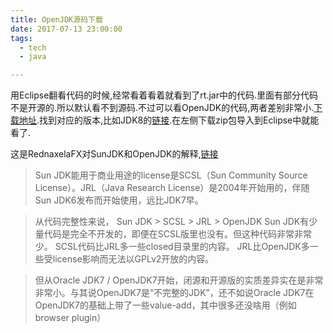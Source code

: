 ```yaml
---
title: OpenJDK源码下载
date: 2017-07-13 23:00:00
tags:
  - tech
  - java

---
```



用Eclipse翻看代码的时候,经常看着看着就看到了rt.jar中的代码.里面有部分代码不是开源的.所以默认看不到源码.不过可以看OpenJDK的代码,两者差别非常小.[下载地址](http://hg.openjdk.java.net/).找到对应的版本,比如JDK8的[链接](http://hg.openjdk.java.net/jdk8/jdk8/jdk/).在左侧下载zip包导入到Eclipse中就能看了.

这是RednaxelaFX对SunJDK和OpenJDK的解释,[链接](https://www.zhihu.com/question/19646618)

>Sun JDK能用于商业用途的license是SCSL（Sun Community Source License）。JRL（Java Research License）是2004年开始用的，伴随Sun JDK6发布而开始使用，远比JDK7早。

>从代码完整性来说，
Sun JDK > SCSL > JRL > OpenJDK
Sun JDK有少量代码是完全不开发的，即便在SCSL版里也没有。但这种代码非常非常少。
SCSL代码比JRL多一些closed目录里的内容。
JRL比OpenJDK多一些受license影响而无法以GPLv2开放的内容。

>但从Oracle JDK7 / OpenJDK7开始，闭源和开源版的实质差异实在是非常非常小。与其说OpenJDK7是“不完整的JDK”，还不如说Oracle JDK7在OpenJDK7的基础上带了一些value-add，其中很多还没啥用（例如browser plugin）